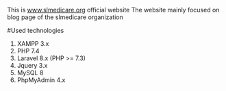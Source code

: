 This is www.slmedicare.org official website
The website mainly focused on blog page of the slmedicare organization

#Used technologies

1. XAMPP 3.x
2. PHP 7.4
3. Laravel 8.x (PHP >= 7.3)
4. Jquery 3.x
5. MySQL 8
6. PhpMyAdmin 4.x
